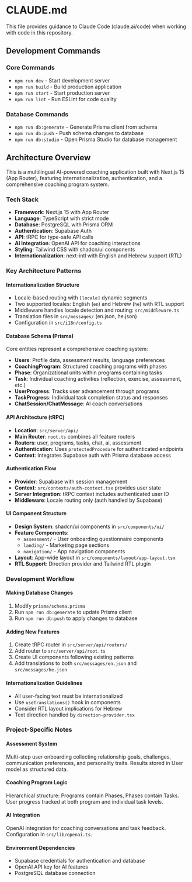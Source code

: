 # CLAUDE.md

This file provides guidance to Claude Code (claude.ai/code) when working with code in this repository.

## Development Commands

### Core Commands
- `npm run dev` - Start development server
- `npm run build` - Build production application
- `npm run start` - Start production server
- `npm run lint` - Run ESLint for code quality

### Database Commands
- `npm run db:generate` - Generate Prisma client from schema
- `npm run db:push` - Push schema changes to database
- `npm run db:studio` - Open Prisma Studio for database management

## Architecture Overview

This is a multilingual AI-powered coaching application built with Next.js 15 (App Router), featuring internationalization, authentication, and a comprehensive coaching program system.

### Tech Stack
- **Framework**: Next.js 15 with App Router
- **Language**: TypeScript with strict mode
- **Database**: PostgreSQL with Prisma ORM
- **Authentication**: Supabase Auth
- **API**: tRPC for type-safe API calls
- **AI Integration**: OpenAI API for coaching interactions
- **Styling**: Tailwind CSS with shadcn/ui components
- **Internationalization**: next-intl with English and Hebrew support (RTL)

### Key Architecture Patterns

#### Internationalization Structure
- Locale-based routing with `[locale]` dynamic segments
- Two supported locales: English (`en`) and Hebrew (`he`) with RTL support
- Middleware handles locale detection and routing: `src/middleware.ts`
- Translation files in `src/messages/` (en.json, he.json)
- Configuration in `src/i18n/config.ts`

#### Database Schema (Prisma)
Core entities represent a comprehensive coaching system:
- **Users**: Profile data, assessment results, language preferences
- **CoachingProgram**: Structured coaching programs with phases
- **Phase**: Organizational units within programs containing tasks
- **Task**: Individual coaching activities (reflection, exercise, assessment, etc.)
- **UserProgress**: Tracks user advancement through programs
- **TaskProgress**: Individual task completion status and responses
- **ChatSession/ChatMessage**: AI coach conversations

#### API Architecture (tRPC)
- **Location**: `src/server/api/`
- **Main Router**: `root.ts` combines all feature routers
- **Routers**: user, programs, tasks, chat, ai, assessment
- **Authentication**: Uses `protectedProcedure` for authenticated endpoints
- **Context**: Integrates Supabase auth with Prisma database access

#### Authentication Flow
- **Provider**: Supabase with session management
- **Context**: `src/contexts/auth-context.tsx` provides user state
- **Server Integration**: tRPC context includes authenticated user ID
- **Middleware**: Locale routing only (auth handled by Supabase)

#### UI Component Structure
- **Design System**: shadcn/ui components in `src/components/ui/`
- **Feature Components**: 
  - `assessment/` - User onboarding questionnaire components
  - `landing/` - Marketing page sections
  - `navigation/` - App navigation components
- **Layout**: App-wide layout in `src/components/layout/app-layout.tsx`
- **RTL Support**: Direction provider and Tailwind RTL plugin

### Development Workflow

#### Making Database Changes
1. Modify `prisma/schema.prisma`
2. Run `npm run db:generate` to update Prisma client
3. Run `npm run db:push` to apply changes to database

#### Adding New Features
1. Create tRPC router in `src/server/api/routers/`
2. Add router to `src/server/api/root.ts`
3. Create UI components following existing patterns
4. Add translations to both `src/messages/en.json` and `src/messages/he.json`

#### Internationalization Guidelines
- All user-facing text must be internationalized
- Use `useTranslations()` hook in components
- Consider RTL layout implications for Hebrew
- Text direction handled by `direction-provider.tsx`

### Project-Specific Notes

#### Assessment System
Multi-step user onboarding collecting relationship goals, challenges, communication preferences, and personality traits. Results stored in User model as structured data.

#### Coaching Program Logic
Hierarchical structure: Programs contain Phases, Phases contain Tasks. User progress tracked at both program and individual task levels.

#### AI Integration
OpenAI integration for coaching conversations and task feedback. Configuration in `src/lib/openai.ts`.

#### Environment Dependencies
- Supabase credentials for authentication and database
- OpenAI API key for AI features
- PostgreSQL database connection
